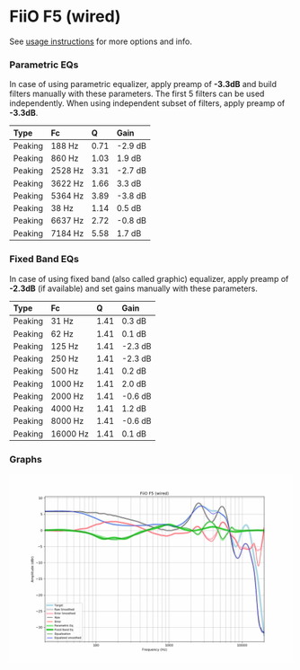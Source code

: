# FiiO F5 (wired)
See [usage instructions](https://github.com/jaakkopasanen/AutoEq#usage) for more options and info.

### Parametric EQs
In case of using parametric equalizer, apply preamp of **-3.3dB** and build filters manually
with these parameters. The first 5 filters can be used independently.
When using independent subset of filters, apply preamp of **-3.3dB**.

| Type    | Fc      |    Q | Gain    |
|:--------|:--------|:-----|:--------|
| Peaking | 188 Hz  | 0.71 | -2.9 dB |
| Peaking | 860 Hz  | 1.03 | 1.9 dB  |
| Peaking | 2528 Hz | 3.31 | -2.7 dB |
| Peaking | 3622 Hz | 1.66 | 3.3 dB  |
| Peaking | 5364 Hz | 3.89 | -3.8 dB |
| Peaking | 38 Hz   | 1.14 | 0.5 dB  |
| Peaking | 6637 Hz | 2.72 | -0.8 dB |
| Peaking | 7184 Hz | 5.58 | 1.7 dB  |

### Fixed Band EQs
In case of using fixed band (also called graphic) equalizer, apply preamp of **-2.3dB**
(if available) and set gains manually with these parameters.

| Type    | Fc       |    Q | Gain    |
|:--------|:---------|:-----|:--------|
| Peaking | 31 Hz    | 1.41 | 0.3 dB  |
| Peaking | 62 Hz    | 1.41 | 0.1 dB  |
| Peaking | 125 Hz   | 1.41 | -2.3 dB |
| Peaking | 250 Hz   | 1.41 | -2.3 dB |
| Peaking | 500 Hz   | 1.41 | 0.2 dB  |
| Peaking | 1000 Hz  | 1.41 | 2.0 dB  |
| Peaking | 2000 Hz  | 1.41 | -0.6 dB |
| Peaking | 4000 Hz  | 1.41 | 1.2 dB  |
| Peaking | 8000 Hz  | 1.41 | -0.6 dB |
| Peaking | 16000 Hz | 1.41 | 0.1 dB  |

### Graphs
![](./FiiO%20F5%20(wired).png)